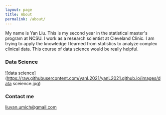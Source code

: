 ```yaml
---
layout: page
title: About
permalink: /about/
---
```

My name is Yan Liu. This is my second year in the statistical master's program at NCSU. I work as a research scientist at Cleveland Clinic. I am trying to apply the knowledge I learned from statistics to analyze complex clinical data. This course of data science would be really helpful.

### Data Science

![data science](https://raw.githubusercontent.com/yanL2021/yanL2021.github.io/images/data sceience.jpg)

### Contact me

[liuyan.umich@gmail.com](mailto:liuyan.umich@gmail.com)
